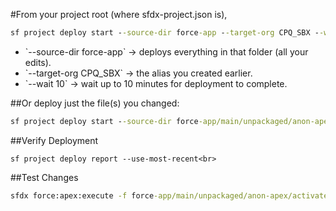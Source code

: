 #From your project root (where sfdx-project.json is), <br>
``` cmd
sf project deploy start --source-dir force-app --target-org CPQ_SBX --wait 10 
```
<ul> 
<li>`--source-dir force-app` → deploys everything in that folder (all your edits).</li>
<li>`--target-org CPQ_SBX` → the alias you created earlier.</li>
<li>`--wait 10` → wait up to 10 minutes for deployment to complete.</li>
</ul>

##Or deploy just the file(s) you changed:<br>
``` cmd
sf project deploy start --source-dir force-app/main/unpackaged/anon-apex/activateContracts.apex --target-org CPQ_SBX --wait 10  <br>
``` 

##Verify Deployment<br>
``` 
sf project deploy report --use-most-recent<br>
``` 
##Test Changes<br>
``` cmd
sfdx force:apex:execute -f force-app/main/unpackaged/anon-apex/activateContracts.apex -u CPQ_SBX<br>
``` 
